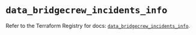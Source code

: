 # `data_bridgecrew_incidents_info`

Refer to the Terraform Registry for docs: [`data_bridgecrew_incidents_info`](https://registry.terraform.io/providers/paloaltonetworks/bridgecrew/0.3.7/docs/data-sources/incidents_info).
